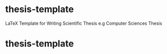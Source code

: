 # thesis-template
LaTeX Template for Writing  Scientific Thesis e.g Computer Sciences Thesis
# thesis-template
